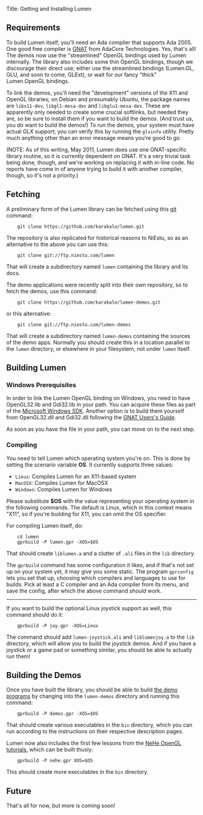Title: Getting and Installing Lumen

## Requirements

To build Lumen itself, you'll need an Ada compiler that supports Ada
2005.  One good free compiler is [GNAT][] from AdaCore Technologies.
Yes, that's all!  The demos now use the "streamlined" OpenGL bindings
used by Lumen internally.  The library also includes some thin OpenGL
bindings, though we discourage their direct use; either use the
streamlined bindings (Lumen.GL, GLU, and soon to come, GLExt), or wait
for our fancy "thick" Lumen.OpenGL bindings.

To link the demos, you'll need the "development" versions of the X11 and
OpenGL libraries; on Debian and presumably Ubuntu, the package names are
`libx11-dev`, `libgl1-mesa-dev` and `libglu1-mesa-dev`.  These are apparently
only needed to create some crucial softlinks, but needed they are, so be sure
to install them if you want to build the demos.  (And trust us, you *do* want
to build the demos!)  To *run* the demos, your system must have actual GLX
support; you can verify this by running the `glxinfo` utility.  Pretty much
anything other than an error message means you're good to go.

(NOTE: As of this writing, May 2011, Lumen does use one GNAT-specific
library routine, so it is currently dependent on GNAT.  It's a very
trivial task being done, though, and we're working on replacing it
with in-line code.  No reports have come in of anyone trying to build
it with another compiler, though, so it's not a priority.)


## Fetching

A preliminary form of the Lumen library can be fetched using this [git][]
command:

        git clone https://github.com/karakalo/lumen.git

The repository is also replicated for historical reasons to NiEstu, so as an
alternative to the above you can use this:

        git clone git://ftp.niestu.com/lumen

That will create a subdirectory named `lumen` containing the library and its
docs.

The demo applications were recently split into their own repository, so to
fetch the demos, use this command:

        git clone https://github.com/karakalo/lumen-demos.git

or this alternative:

        git clone git://ftp.niestu.com/lumen-demos

That will create a subdirectory named `lumen-demos` containing the sources of
the demo apps.  Normally you should create this in a location parallel to the
`lumen` directory, or elsewhere in your filesystem, not under `lumen` itself.


## Building Lumen

### Windows Prerequisites

In order to link the Lumen OpenGL binding on Windows, you need to have
OpenGL32.lib and Gdi32.lib in your path. You can acquire these files as part of the
[Microsoft Windows SDK](http://msdn.microsoft.com/en-us/windows/bb980924).
Another option is to build them yourself from OpenGL32.dll and Gdi32.dll
following the
[GNAT Users's Guide](http://gcc.gnu.org/onlinedocs/gcc-4.1.2/gnat_ugn_unw/Creating-an-Import-Library.html).

As soon as you have the file in your path, you can move on to the next step.

### Compiling

You need to tell Lumen which operating system you're on. This is done by
setting the scenario variable **OS**. It currently supports three values:

 * `Linux`: Compiles Lumen for an X11-based system
 * `MacOSX`: Compiles Lumen for MacOSX
 * `Windows`: Compiles Lumen for Windows

Please substitute **$OS** with the value representing your operating system
in the following commands.  The default is Linux, which in this context means
"X11", so if you're building for X11, you can omit the OS specifier.

For compiling Lumen itself, do:

		cd lumen
		gprbuild -P lumen.gpr -XOS=$OS

That should create `liblumen.a` and a clutter of `.ali` files in the
`lib` directory.

The `gprbuild` command has some configuration it likes, and if that's not set
up on your system yet, it may give you some static.  The program `gprconfig`
lets you set that up, choosing which compilers and languages to use for
builds.  Pick at least a C compiler and an Ada compiler from its menu, and
save the config, after which the above command *should* work.

---

If you want to build the optional Linux joystick support as well, this command
should do it:

        gprbuild -P joy.gpr -XOS=Linux

The command should add `lumen-joystick.ali` and `liblumenjoy.a` to the `lib`
directory, which will allow you to build the joystick demos.  And if you have
a joystick or a game pad or something similar, you should be able to actually
*run* them!

## Building the Demos

Once you have built the library, you should be able to build
[the demo programs][demos] by changing into the `lumen-demos` directory and
running this command:

        gprbuild -P demos.gpr -XOS=$OS

That should create various executables in the `bin` directory, which you can
run according to the instructions on their respective description pages.

Lumen now also includes the first few lessons from the
[NeHe OpenGL tutorials][nehe], which can be built thusly:

        gprbuild -P nehe.gpr XOS=$OS

This should create more executables in the `bin` directory.


## Future

That's all for now, but more is coming soon!


[demos]:   narrative-demos.html
[git]:     http://git-scm.com/
[gnat]:    http://libre.adacore.com/libre/
[holm]:    http://adaopengl.sourceforge.net/
[mesa]:    http://www.mesa3d.org/
[nehe]:    http://nehe.gamedev.net/
[oglada]:  http://www.niestu.com/software/oglada-0.3.tar.bz2
[opengl]:  http://www.opengl.org/
[x.org]:   http://www.x.org/wiki/
